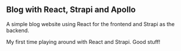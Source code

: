 ## Blog with React, Strapi and Apollo

A simple blog website using React for the frontend and Strapi as the backend.

My first time playing around with React and Strapi. Good stuff!

